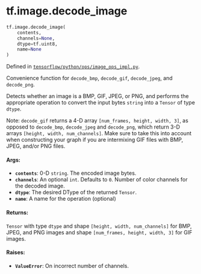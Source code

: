 <div itemscope itemtype="http://developers.google.com/ReferenceObject">
<meta itemprop="name" content="tf.image.decode_image" />
<meta itemprop="path" content="Stable" />
</div>

# tf.image.decode_image

``` python
tf.image.decode_image(
    contents,
    channels=None,
    dtype=tf.uint8,
    name=None
)
```



Defined in [`tensorflow/python/ops/image_ops_impl.py`](/code/stable/tensorflow/python/ops/image_ops_impl.py).

Convenience function for `decode_bmp`, `decode_gif`, `decode_jpeg`,
and `decode_png`.

Detects whether an image is a BMP, GIF, JPEG, or PNG, and performs the
appropriate operation to convert the input bytes `string` into a `Tensor`
of type `dtype`.

Note: `decode_gif` returns a 4-D array `[num_frames, height, width, 3]`, as
opposed to `decode_bmp`, `decode_jpeg` and `decode_png`, which return 3-D
arrays `[height, width, num_channels]`. Make sure to take this into account
when constructing your graph if you are intermixing GIF files with BMP, JPEG,
and/or PNG files.

#### Args:

* <b>`contents`</b>: 0-D `string`. The encoded image bytes.
* <b>`channels`</b>: An optional `int`. Defaults to `0`. Number of color channels for
    the decoded image.
* <b>`dtype`</b>: The desired DType of the returned `Tensor`.
* <b>`name`</b>: A name for the operation (optional)


#### Returns:

`Tensor` with type `dtype` and shape `[height, width, num_channels]` for
  BMP, JPEG, and PNG images and shape `[num_frames, height, width, 3]` for
  GIF images.


#### Raises:

* <b>`ValueError`</b>: On incorrect number of channels.